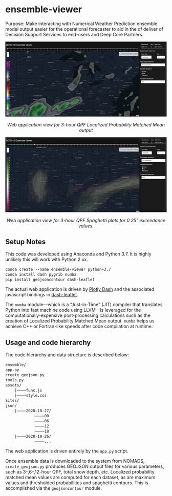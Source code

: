 # ensemble-viewer

Purpose: Make interacting with Numerical Weather Prediction ensemble model output easier for the operational forecaster to aid in the of deliver of Decision Support Services to end-users and Deep Core Partners.

![](https://raw.githubusercontent.com/lcarlaw/ensemble-viewer/main/examples/qpf_03hr_lpmm.png)
<p align="center">
  <em>Web application view for 3-hour QPF Localized Probability Matched Mean output
  </em>
</p>

![](https://github.com/lcarlaw/ensemble-viewer/blob/main/examples/qpf_03hr_sp.png?raw=true)
<p align="center">
  <em>Web application view for 3-hour QPF Spaghetti plots for 0.25" exceedance values.
  </em>
</p>

## Setup Notes

This code was developed using Anaconda and Python 3.7. It is highly unlikely this will work with Python 2.xx.

```
conda create --name ensemble-viewer python=3.7
conda install dash pygrib numba
pip install geojsoncontour dash-leaflet
```

The actual web application is driven by [Plotly Dash](https://dash.plotly.com/) and the associated javascript bindings in [dash-leaflet](https://dash-leaflet.herokuapp.com/).

The ```numba``` module––which is a "Just-in-Time" (JIT) compiler that translates Python into fast machine code using LLVM––is leveraged for the computationally-expensive post-processing calculations such as the creation of Localized Probability Matched Mean output. ```numba``` helps us achieve C++ or Fortran-like speeds after code compilation at runtime.

## Usage and code hierarchy

The code hierarchy and data structure is described below:

```
ensemble/
app.py
create_geojson.py
tools.py
assets/
    |————func.js
    |————style.css
Sites/
json/
    |————2020-10-27/
            |————00
            |————06
            |————12
            |————18
    |————2020-10-26/
            |————...
```

The web application is driven entirely by the ```app.py``` script.

Once ensemble data is downloaded to the system from NOMADS, ```create_geojson.py``` produces GEOJSON output files for various parameters, such as 3-,6-,12-hour QPF, total snow depth, etc. Localized probability matched mean values are computed for each dataset, as are maximum values and thresholded probabilities and spaghetti contours. This is accomplished via the ```geojsoncontour``` module.
